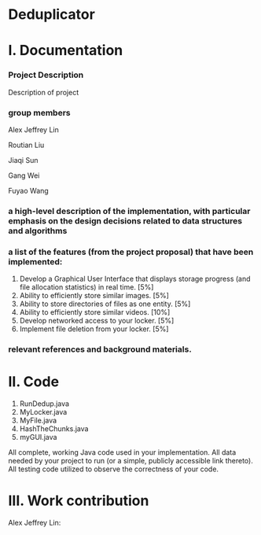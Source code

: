 # Deduplicator

# I. Documentation

### Project Description 
Description of project

### group members 
Alex Jeffrey Lin

Routian Liu

Jiaqi Sun

Gang Wei

Fuyao Wang

### a high-level description of the implementation, with particular emphasis on the design decisions related to data structures and algorithms

### a list of the features (from the project proposal) that have been implemented:
1. Develop a Graphical User Interface that displays storage progress (and file allocation statistics) in real time. [5%]
2. Ability to efficiently store similar images. [5%]
3. Ability to store directories of files as one entity. [5%]
4. Ability to efficiently store similar videos. [10%]
5. Develop networked access to your locker. [5%]
6. Implement file deletion from your locker. [5%]

### relevant references and background materials.

# II. Code
1. RunDedup.java
2. MyLocker.java
3. MyFile.java
4. HashTheChunks.java
5. myGUI.java

All complete, working Java code used in your implementation.
All data needed by your project to run (or a simple, publicly accessible link thereto).
All testing code utilized to observe the correctness of your code.

# III. Work contribution 
Alex Jeffrey Lin: 



